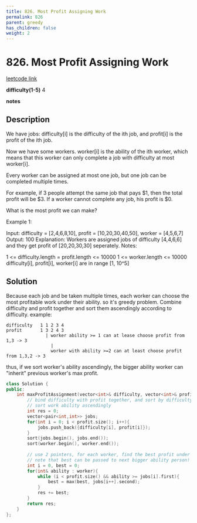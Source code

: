 ```yaml
---
title: 826. Most Profit Assigning Work
permalink: 826
parent: greedy
has_children: false
weight: 2
---
```

# 826. Most Profit Assigning Work
[leetcode link](https://leetcode.com/problems/most-profit-assigning-work/)

**difficulty(1-5)** 
4

**notes**   


## Description
We have jobs: difficulty[i] is the difficulty of the ith job, and profit[i] is the profit of the ith job. 

Now we have some workers. worker[i] is the ability of the ith worker, which means that this worker can only complete a job with difficulty at most worker[i]. 

Every worker can be assigned at most one job, but one job can be completed multiple times.

For example, if 3 people attempt the same job that pays $1, then the total profit will be $3.  If a worker cannot complete any job, his profit is $0.

What is the most profit we can make?

Example 1:

Input: difficulty = [2,4,6,8,10], profit = [10,20,30,40,50], worker = [4,5,6,7]
Output: 100 
Explanation: Workers are assigned jobs of difficulty [4,4,6,6] and they get profit of [20,20,30,30] seperately.
Notes:

1 <= difficulty.length = profit.length <= 10000
1 <= worker.length <= 10000
difficulty[i], profit[i], worker[i]  are in range [1, 10^5]

## Solution
Because each job and be taken multiple times, each worker can choose the most profitable work under their ability. so it's greedy problem. 
Combine difficulty and profit together and sort them ascendingly according to difficulty.
example:
```
difficulty   1 1 2 3 4
profit       1 3 2 4 3
               | worker ability >= 1 can at lease choose profit from 1,3 -> 3
                 |
                 worker with ability >=2 can at least choose profit from 1,3,2 -> 3
```
thus, if we sort worker's ability ascendingly, the bigger ability worker can "inherit" previous worker's max profit.

```c++
class Solution {
public:
    int maxProfitAssignment(vector<int>& difficulty, vector<int>& profit, vector<int>& worker) {
        // bind difficulty with profit together, and sort by difficulty.
        // sort work ability ascendingly
        int res = 0;
        vector<pair<int,int>> jobs;
        for(int i = 0; i < profit.size(); i++){
            jobs.push_back({difficulty[i], profit[i]});
        }
        sort(jobs.begin(), jobs.end());
        sort(worker.begin(), worker.end());
        
        // use 2 pointers, for each worker, find the best profit under his ability
        // note that best can be passed to next bigger ability person!
        int i = 0, best = 0;
        for(int& ability : worker){
            while (i < profit.size() && ability >= jobs[i].first){
                best = max(best, jobs[i++].second);
            }
            res += best;
        }
        return res;
    }
};
```

